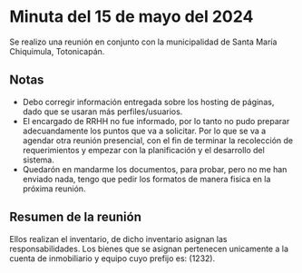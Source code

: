 # Minuta del 15 de mayo del 2024
Se realizo una reunión en conjunto con la municipalidad de Santa María Chiquimula, Totonicapán.

## Notas
- Debo corregir información entregada sobre los hosting de páginas, dado que se usaran más perfiles/usuarios.
- El encargado de RRHH no fue informado, por lo tanto no pudo preparar adecuandamente los puntos que va a solicitar. Por lo que se va a agendar otra reunión presencial, con el fin de terminar la recolección de requerimientos y empezar con la planificación y el desarrollo del sistema.
- Quedarón en mandarme los documentos, para probar, pero no me han enviado nada, tengo que pedir los formatos de manera fisica en la próxima reunión.

## Resumen de la reunión
Ellos realizan el inventario, de dicho inventario asignan las responsabilidades. Los bienes que se asignan pertenecen unicamente a la cuenta de inmobiliario y equipo cuyo prefijo es: (1232).

